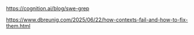 https://cognition.ai/blog/swe-grep

https://www.dbreunig.com/2025/06/22/how-contexts-fail-and-how-to-fix-them.html
